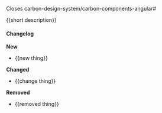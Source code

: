 Closes carbon-design-system/carbon-components-angular#

{{short description}}

#### Changelog

**New**

* {{new thing}}

**Changed**

* {{change thing}}

**Removed**

* {{removed thing}}
